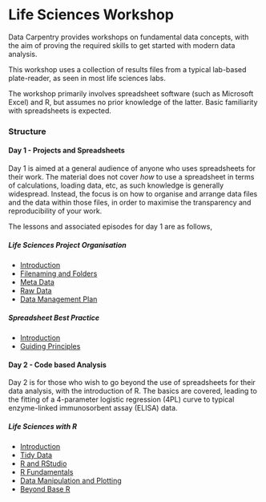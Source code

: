 # Life Sciences Workshop

Data Carpentry provides workshops on fundamental data concepts, with the aim of proving the required skills to get started with modern data analysis.

This workshop uses a collection of results files from a typical lab-based plate-reader, as seen in most life sciences labs. 

The workshop primarily involves spreadsheet software (such as Microsoft Excel) and R, but assumes no prior knowledge of the latter. Basic familiarity with spreadsheets is expected.

### Structure

#### Day 1 - Projects and Spreadsheets

Day 1 is aimed at a general audience of anyone who uses spreadsheets for their work. The material does not cover *how* to use a spreadsheet in terms of calculations, loading data, etc, as such 
knowledge is generally widespread. Instead, the focus is on how to organise and arrange data files and the data within those files, in order to maximise the transparency and reproducibility of your work.

The lessons and associated episodes for day 1 are as follows,

##### Life Sciences Project Organisation

- [Introduction](https://github.com/carpentries-incubator/life-sciences-workshop/blob/gh-pages/_episodes/01-project-organisation-introduction.md)
- [Filenaming and Folders](https://github.com/carpentries-incubator/life-sciences-workshop/blob/gh-pages/_episodes/02-project-organisation-filenaming-and-folders.md)
- [Meta Data](https://github.com/carpentries-incubator/life-sciences-workshop/blob/gh-pages/_episodes/03-project-organisation-meta-data.md)
- [Raw Data](https://github.com/carpentries-incubator/life-sciences-workshop/blob/gh-pages/_episodes/04-project-organisation-raw-data.md)
- [Data Management Plan](https://github.com/carpentries-incubator/life-sciences-workshop/blob/gh-pages/_episodes/05-project-organisation-data-management-plan.md)

##### Spreadsheet Best Practice

- [Introduction](https://github.com/carpentries-incubator/life-sciences-workshop/blob/gh-pages/_episodes/06-spreadsheets-introduction.md)
- [Guiding Principles](https://github.com/carpentries-incubator/life-sciences-workshop/blob/gh-pages/_episodes/07-spreadsheets-guiding-principles.md)

#### Day 2 - Code based Analysis

Day 2 is for those who wish to go beyond the use of spreadsheets for their data analysis, with the introduction of R. The basics are covered, leading
to the fitting of a 4-parameter logistic regression (4PL) curve to typical enzyme-linked immunosorbent assay (ELISA) data.

##### Life Sciences with R

- [Introduction](https://github.com/carpentries-incubator/life-sciences-workshop/blob/gh-pages/_episodes_rmd/08-r-introduction.rmd)
- [Tidy Data](https://github.com/carpentries-incubator/life-sciences-workshop/blob/gh-pages/_episodes_rmd/09-r-tidy-data.rmd)
- [R and RStudio](https://github.com/carpentries-incubator/life-sciences-workshop/blob/gh-pages/_episodes_rmd/10-r-and-rstudio.rmd)
- [R Fundamentals](https://github.com/carpentries-incubator/life-sciences-workshop/blob/gh-pages/_episodes_rmd/11-r-fundamentals.rmd)
- [Data Manipulation and Plotting](https://github.com/carpentries-incubator/life-sciences-workshop/blob/gh-pages/_episodes_rmd/12-r-data-manipulation-and-plotting.rmd)
- [Beyond Base R](https://github.com/carpentries-incubator/life-sciences-workshop/blob/gh-pages/_episodes_rmd/13-r-beyond-base-r.rmd)
